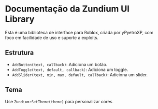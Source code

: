 # Documentação da Zundium UI Library

Esta é uma biblioteca de interface para Roblox, criada por yPyetroXP, com foco em facilidade de uso e suporte a exploits.

## Estrutura
- `AddButton(text, callback)`: Adiciona um botão.
- `AddToggle(text, default, callback)`: Adiciona um toggle.
- `AddSlider(text, min, max, default, callback)`: Adiciona um slider.

## Tema
Use `Zundium:SetTheme(theme)` para personalizar cores.